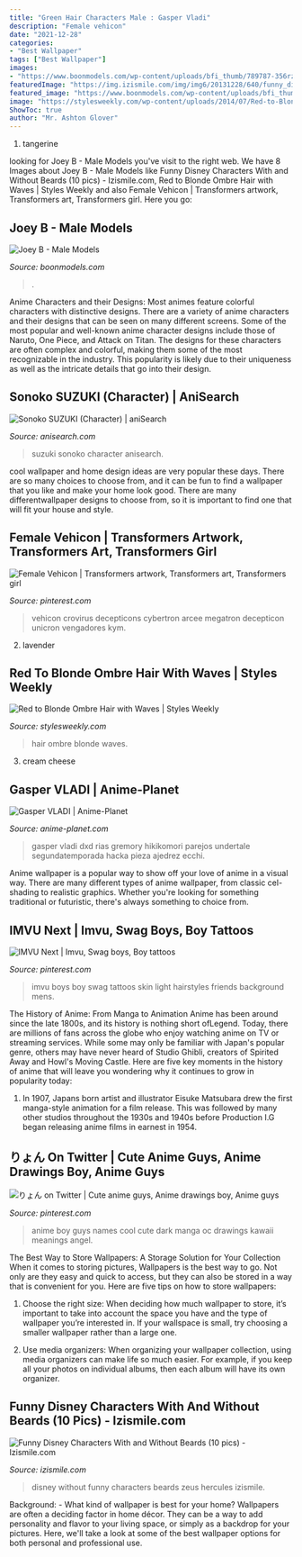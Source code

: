 ```yaml
---
title: "Green Hair Characters Male : Gasper Vladi"
description: "Female vehicon"
date: "2021-12-28"
categories:
- "Best Wallpaper"
tags: ["Best Wallpaper"]
images:
- "https://www.boonmodels.com/wp-content/uploads/bfi_thumb/789787-356rz50t1d9lh13zg8hfcw.jpeg"
featuredImage: "https://img.izismile.com/img/img6/20131228/640/funny_disney_characters_with_and_without_beards_640_high_02.jpg"
featured_image: "https://www.boonmodels.com/wp-content/uploads/bfi_thumb/789787-356rz50t1d9lh13zg8hfcw.jpeg"
image: "https://stylesweekly.com/wp-content/uploads/2014/07/Red-to-Blonde-Ombre-Hair-with-Waves1.jpg"
ShowToc: true
author: "Mr. Ashton Glover"
---
```



1. tangerine 

	

		
looking for Joey B - Male Models you've visit to the right web. We have 8 Images about Joey B - Male Models like Funny Disney Characters With and Without Beards (10 pics) - Izismile.com, Red to Blonde Ombre Hair with Waves | Styles Weekly and also Female Vehicon | Transformers artwork, Transformers art, Transformers girl. Here you go:
		
    
## Joey B - Male Models

<img loading=lazy src="https://www.boonmodels.com/wp-content/uploads/bfi_thumb/789787-356rz50t1d9lh13zg8hfcw.jpeg" onerror="this.onerror=null;this.src='https://tse3.mm.bing.net/th?id=OIP.djoHYZ4F4ppkEkKRCTxyQwHaJ4&amp;pid=15.1';" alt="Joey B - Male Models">

_Source: boonmodels.com_

>. 

	

Anime Characters and their Designs: Most animes feature colorful characters with distinctive designs.
There are a variety of anime characters and their designs that can be seen on many different screens. Some of the most popular and well-known anime character designs include those of Naruto, One Piece, and Attack on Titan. The designs for these characters are often complex and colorful, making them some of the most recognizable in the industry. This popularity is likely due to their uniqueness as well as the intricate details that go into their design.

    
## Sonoko SUZUKI (Character) | AniSearch

<img loading=lazy src="https://cdn.anisearch.com/images/character/screen/30/30023/full/368979.jpg" onerror="this.onerror=null;this.src='https://tse3.mm.bing.net/th?id=OIP.Ms4l6teQJF1mkSLkJzK7vwHaEK&amp;pid=15.1';" alt="Sonoko SUZUKI (Character) | aniSearch">

_Source: anisearch.com_

>suzuki sonoko character anisearch. 

	

cool wallpaper and home design ideas are very popular these days. There are so many choices to choose from, and it can be fun to find a wallpaper that you like and make your home look good. There are many differentwallpaper designs to choose from, so it is important to find one that will fit your house and style.

    
## Female Vehicon | Transformers Artwork, Transformers Art, Transformers Girl

<img loading=lazy src="https://i.pinimg.com/736x/d4/5b/06/d45b0658cdaa4acb0cf9e8f1374acfe2.jpg" onerror="this.onerror=null;this.src='https://tse4.mm.bing.net/th?id=OIP.iff2VoUAI28b5SUwjHUFnAHaLN&amp;pid=15.1';" alt="Female Vehicon | Transformers artwork, Transformers art, Transformers girl">

_Source: pinterest.com_

>vehicon crovirus decepticons cybertron arcee megatron decepticon unicron vengadores kym. 

	

2. lavender 

    
## Red To Blonde Ombre Hair With Waves | Styles Weekly

<img loading=lazy src="https://stylesweekly.com/wp-content/uploads/2014/07/Red-to-Blonde-Ombre-Hair-with-Waves1.jpg" onerror="this.onerror=null;this.src='https://tse2.mm.bing.net/th?id=OIP.mlbsb--R39YzYHjLHHCvcwHaLH&amp;pid=15.1';" alt="Red to Blonde Ombre Hair with Waves | Styles Weekly">

_Source: stylesweekly.com_

>hair ombre blonde waves. 

	

3. cream cheese 

    
## Gasper VLADI | Anime-Planet

<img loading=lazy src="https://www.anime-planet.com/images/characters/gasper-vladi-53706.jpg" onerror="this.onerror=null;this.src='https://tse2.mm.bing.net/th?id=OIP.Uaku0yhHsBP6ufvKqkFK9wAAAA&amp;pid=15.1';" alt="Gasper VLADI | Anime-Planet">

_Source: anime-planet.com_

>gasper vladi dxd rias gremory hikikomori parejos undertale segundatemporada hacka pieza ajedrez ecchi. 

	

Anime wallpaper is a popular way to show off your love of anime in a visual way. There are many different types of anime wallpaper, from classic cel-shading to realistic graphics. Whether you're looking for something traditional or futuristic, there's always something to choice from.

    
## IMVU Next | Imvu, Swag Boys, Boy Tattoos

<img loading=lazy src="https://i.pinimg.com/736x/37/3c/0b/373c0b9a0ed20641599f3423882a073f--imvu-stand-for.jpg" onerror="this.onerror=null;this.src='https://tse1.mm.bing.net/th?id=OIP.1x4ZsVyDXVpG8zaSX8WlDADVEl&amp;pid=15.1';" alt="IMVU Next | Imvu, Swag boys, Boy tattoos">

_Source: pinterest.com_

>imvu boys boy swag tattoos skin light hairstyles friends background mens. 

	

The History of Anime: From Manga to Animation
Anime has been around since the late 1800s, and its history is nothing short ofLegend. Today, there are millions of fans across the globe who enjoy watching anime on TV or streaming services. While some may only be familiar with Japan's popular genre, others may have never heard of Studio Ghibli, creators of Spirited Away and Howl's Moving Castle. Here are five key moments in the history of anime that will leave you wondering why it continues to grow in popularity today:
1) In 1907, Japans born artist and illustrator Eisuke Matsubara drew the first manga-style animation for a film release. This was followed by many other studios throughout the 1930s and 1940s before Production I.G began releasing anime films in earnest in 1954.

    
## りょん On Twitter | Cute Anime Guys, Anime Drawings Boy, Anime Guys

<img loading=lazy src="https://i.pinimg.com/736x/20/06/97/200697058abe5f0f0eb9b9ce000430e4.jpg" onerror="this.onerror=null;this.src='https://tse2.mm.bing.net/th?id=OIP.ktDrL5mprZQzWR_xZ3sDawHaLy&amp;pid=15.1';" alt="りょん on Twitter | Cute anime guys, Anime drawings boy, Anime guys">

_Source: pinterest.com_

>anime boy guys names cool cute dark manga oc drawings kawaii meanings angel. 

	

The Best Way to Store Wallpapers: A Storage Solution for Your Collection
When it comes to storing pictures, Wallpapers is the best way to go. Not only are they easy and quick to access, but they can also be stored in a way that is convenient for you. Here are five tips on how to store wallpapers:
1) Choose the right size: When deciding how much wallpaper to store, it’s important to take into account the space you have and the type of wallpaper you’re interested in. If your wallspace is small, try choosing a smaller wallpaper rather than a large one.

2) Use media organizers: When organizing your wallpaper collection, using media organizers can make life so much easier. For example, if you keep all your photos on individual albums, then each album will have its own organizer.

    
## Funny Disney Characters With And Without Beards (10 Pics) - Izismile.com

<img loading=lazy src="https://img.izismile.com/img/img6/20131228/640/funny_disney_characters_with_and_without_beards_640_high_02.jpg" onerror="this.onerror=null;this.src='https://tse4.mm.bing.net/th?id=OIP.zMblAddLrq4dGDtz4GEeRwHaLH&amp;pid=15.1';" alt="Funny Disney Characters With and Without Beards (10 pics) - Izismile.com">

_Source: izismile.com_

>disney without funny characters beards zeus hercules izismile. 

	

Background: - What kind of wallpaper is best for your home?
Wallpapers are often a deciding factor in home décor. They can be a way to add personality and flavor to your living space, or simply as a backdrop for your pictures. Here, we'll take a look at some of the best wallpaper options for both personal and professional use.

